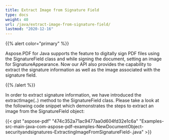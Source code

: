 ```yaml
---
title: Extract Image from Signature Field
type: docs
weight: 40
url: /java/extract-image-from-signature-field/
lastmod: "2020-12-16"
---
```


{{% alert color="primary" %}}

Aspose.PDF for Java supports the feature to digitally sign PDF files using the SignatureField class and while signing the document, setting an image for SignatureAppearance. Now our API also provides the capability to extract the signature information as well as the image associated with the signature field.

{{% /alert %}}

In order to extract signature information, we have introduced the extractImage(..) method to the SignatureField class. Please take a look at the following code snippet which demonstrates the steps to extract an image from the SignatureField object:

{{< gist "aspose-pdf" "474c352a71ac9477aa0d604fd32e1c6a" "Examples-src-main-java-com-aspose-pdf-examples-NewDocumentObject-securityandsignatures-ExtractingImageFromSignatureField-.java" >}}

